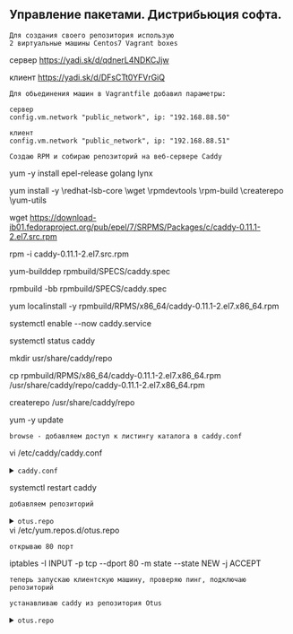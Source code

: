 Управление пакетами. Дистрибьюция софта.
----------------------------------------
    Для создания своего репозитория использую 
    2 виртуальные машины Centos7 Vagrant boxes
    
сервер https://yadi.sk/d/qdnerL4NDKCJjw
    
клиент https://yadi.sk/d/DFsCTt0YFVrGiQ
    
    Для обьединения машин в Vagrantfile добавил параметры:
    
    сервер    
    config.vm.network "public_network", ip: "192.168.88.50"
    
    клиент
    config.vm.network "public_network", ip: "192.168.88.51"

    Создаю RPM и собираю репозиторий на веб-сервере Caddy

yum -y install epel-release golang lynx

yum install -y \redhat-lsb-core \wget \rpmdevtools \rpm-build \createrepo \yum-utils

wget https://download-ib01.fedoraproject.org/pub/epel/7/SRPMS/Packages/c/caddy-0.11.1-2.el7.src.rpm

rpm -i caddy-0.11.1-2.el7.src.rpm

yum-builddep rpmbuild/SPECS/caddy.spec

rpmbuild -bb rpmbuild/SPECS/caddy.spec

yum localinstall -y rpmbuild/RPMS/x86_64/caddy-0.11.1-2.el7.x86_64.rpm

systemctl enable --now caddy.service

systemctl status caddy

mkdir usr/share/caddy/repo

cp rpmbuild/RPMS/x86_64/caddy-0.11.1-2.el7.x86_64.rpm /usr/share/caddy/repo/caddy-0.11.1-2.el7.x86_64.rpm

createrepo /usr/share/caddy/repo

yum -y update

    browse - добавляем доступ к листингу каталога в caddy.conf

vi /etc/caddy/caddy.conf
<details>
<summary><code>caddy.conf</code></summary>

    :80 {
        gzip
        root /usr/share/caddy
        browse
    }

    import conf.d/*.conf

</details>

systemctl restart caddy

    добавляем репозиторий
    
<details>
<summary><code>otus.repo</code></summary>
    
    [otus]
    name=otus-linux
    baseurl=http://localhost/repo
    gpgcheck=0
    enabled=1
    
</details>
vi  /etc/yum.repos.d/otus.repo

    открываю 80 порт

iptables -I INPUT -p tcp --dport 80 -m state --state NEW -j ACCEPT

    теперь запускаю клиентскую машину, проверяю пинг, подключаю репозиторий

    устанавливаю caddy из репозитория Otus

<details>
<summary><code>otus.repo</code></summary>
    
    [otus]
    name=otus-linux
    baseurl=http://192.168.88.50/repo
    gpgcheck=0
    enabled=1
    
</details>